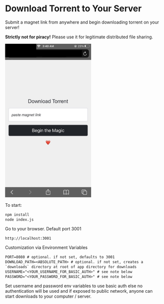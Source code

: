 # Download Torrent to Your Server

Submit a magnet link from anywhere and begin downloading torrent on your server!

**Strictly not for piracy!**
Please use it for legitimate distributed file sharing.

<img src="https://github.com/joshteng/downloader/blob/master/docs/mobile.jpg?raw=true" height="500">

To start:
```
npm install
node index.js
```

Go to your browser. Default port 3001
```
http://localhost:3001
```

Customization via Environment Variables
```
PORT=8080 # optional. if not set, defaults to 3001
DOWNLOAD_PATH=<ABSOLUTE_PATH> # optional. if not set, creates a `downloads` directory at root of app directory for downloads
USERNAME="<YOUR_USERNAME_FOR_BASIC_AUTH>" # see note below
PASSWORD="<YOUR_PASSWORD_FOR_BASIC_AUTH>" # see note below
```

Set username and password env variables to use basic auth else no authentication will be used and if exposed to public network, anyone can start downloads to your computer / server.
